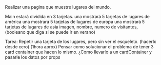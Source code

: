 Realizar una pagina que muestre lugares del mundo.

Main estará dividida en 3 tarjetas. 
una mostrará 5 tarjetas de lugares de américa
una mostrará 5 tarjetas de lugares de europa
una mostrará 5 tarjetas de lugares de asia 
imagen, nombre, numero de visitantes, (booleano que diga si se puede ir en verano)

Tarea: 
Repetir una tarjeta de los lugares, pero sin ver el esqueleto. (hacerlo desde cero) (1hora aprox)
Pensar como solucionar el problema de tener 3 card container que hacen lo mismo. ¿Como llevarlo a un cardContainer y pasarle los datos por props